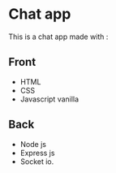 # Chat app

This is a chat app made with :

## Front

- HTML
- CSS
- Javascript vanilla

## Back

- Node js
- Express js
- Socket io.
